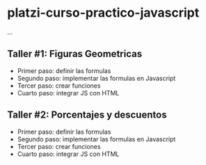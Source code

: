 # platzi-curso-practico-javascript

...

## Taller #1: Figuras Geometricas

- Primer paso: definir las formulas
- Segundo paso: implementar las formulas 
en Javascript
- Tercer paso: crear funciones
- Cuarto paso: integrar JS con HTML

## Taller #2: Porcentajes y descuentos

- Primer paso: definir las formulas
- Segundo paso: implementar las formulas 
en Javascript
- Tercer paso: crear funciones
- Cuarto paso: integrar JS con HTML